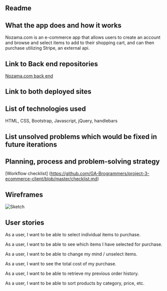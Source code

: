 ## Readme

##  What the app does and how it works

Nozama.com is an e-commerce app that allows users to create an account and browse and select items to add to their shopping cart, and can then purchase utilizing Stripe, an external api.

## Link to Back end repositories

[Nozama.com back end](https://github.com/GA-Brogrammers/project-3-ecommerce-api)

## Link to both deployed sites

## List of technologies used

HTML, CSS, Bootstrap, Javascript, jQuery, handlebars

## List unsolved problems which would be fixed in future iterations



## Planning, process and problem-solving strategy

[Workflow checklist] (https://github.com/GA-Brogrammers/project-3-ecommerce-client/blob/master/checklist.md)

## Wireframes

![Sketch](https://i.imgur.com/lmCKzt9.jpg)

## User stories

As a user, I want to be able to select individual items to purchase.

As a user, I want to be able to see which items I have selected for purchase.

As a user, I want to be able to change my mind / unselect items.

As a user, I want to see the total cost of my purchase.

As a user, I want to be able to retrieve my previous order history.

As a user, I want to be able to sort products by category, price, etc.
